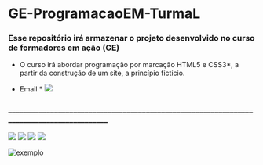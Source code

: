 # GE-ProgramacaoEM-TurmaL
### Esse repositório irá armazenar o projeto desenvolvido no curso de formadores em ação (GE)

* O curso irá abordar programação por marcação  HTML5 e CSS3*, a partir da construção de um site, a princípio ficticio.

*  Email * [![](https://img.shields.io/badge/Gmail-D14836?style=for-the-badge&logo=gmail&logoColor=white)](rafaelcobo@gmail.com)

### __________________________________________________________________________________________
![](https://img.shields.io/badge/HTML5-E34F26?style=for-the-badge&logo=html5&logoColor=white)
![](https://img.shields.io/badge/CSS3-1572B6?style=for-the-badge&logo=css3&logoColor=white)
![](https://img.shields.io/badge/VSCode-0078D4?style=for-the-badge&logo=visual%20studio%20code&logoColor=white)
![](https://img.shields.io/badge/sublime_text-%23575757.svg?&style=for-the-badge&logo=sublime-text&logoColor=important)

![exemplo](OIP.jpg)


